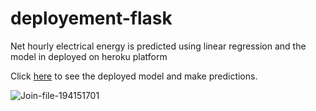 # deployement-flask

Net hourly electrical energy is predicted using linear regression and the model in deployed on heroku platform

Click [here](https://hourly-energy-prediction.herokuapp.com/) to see the deployed model and make predictions.

![Join-file-194151701](https://user-images.githubusercontent.com/46963154/102624574-31a27000-416a-11eb-9a8b-080a7a007aad.gif)

